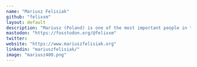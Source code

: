 ```yaml
---
name: "Mariusz Felisiak"
github: "felixxm"
layout: default
description: "Mariusz (Poland) is one of the most important people in the world of Django. He has been a Django Fellow since 2019. This talk will dive deep into Lookups, a key component of the ORM."
mastodon: "https://fosstodon.org/@felixxm"
twitter:
website: "https://www.mariuszfelisiak.org"
linkedin: "mariuszfelisiak/"
image: "mariusz400.png"
---
```

